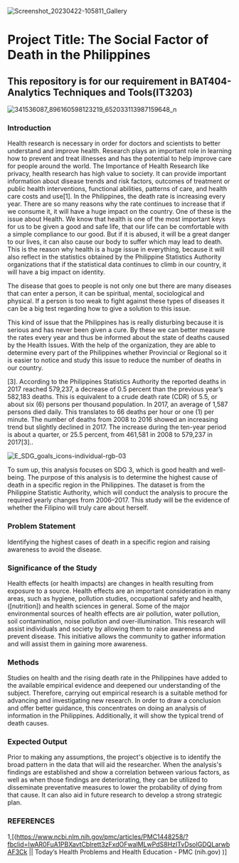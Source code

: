 
![Screenshot_20230422-105811_Gallery](https://user-images.githubusercontent.com/112838111/234013022-68d84c33-7e84-4424-9e05-68cc361ed445.jpg)
# Project Title: The Social Factor of Death in the Philippines
## This repository is for our requirement in BAT404- Analytics Techniques and Tools(IT3203)
![341536087_896160598123219_652033113987159648_n](https://user-images.githubusercontent.com/112838111/234029865-639ad034-2ed4-413a-979c-e0304b529b53.png)
### Introduction

Health research is necessary in order for doctors and scientists to better understand and improve health. Research plays an important role in learning how to prevent and treat illnesses and has the potential to help improve care for people around the world. The Importance of Health Research like privacy, health research has high value to society. It can provide important information about disease trends and risk factors, outcomes of treatment or public health interventions, functional abilities, patterns of care, and health care costs and use[1].
In the Philippines, the death rate is increasing every year. There are so many reasons why the rate continues to increase that if we consume it, it will have a huge impact on the country. One of these is the issue about Health. We know that health is one of the most important keys for us to be given a good and safe life, that our life can be comfortable with a simple compliance to our good. But if it is abused, it will be a great danger to our lives, it can also cause our body to suffer which may lead to death. This is the reason why health is a huge issue in everything, because it will also reflect in the statistics obtained by the Philippine Statistics Authority organizations that if the statistical data continues to climb in our country, it will have a big impact on identity.


The disease that goes to people is not only one but there are many diseases that can enter a person, it can be spiritual, mental, sociological and physical. If a person is too weak to fight against these types of diseases it can be a big test regarding how to give a solution to this issue.

This kind of issue that the Philippines has is really disturbing because it is serious and has never been given a cure. By these we can better measure the rates every year and thus be informed about the state of deaths caused by the Health Issues. With the help of the organization, they are able to determine every part of the Philippines whether Provincial or Regional so it is easier to notice and study this issue to reduce the number of deaths in our country.

[3]. According to the Philippines Statistics Authority the reported deaths in 2017 reached 579,237, a decrease of 0.5 percent than the previous year’s 582,183 deaths. This is equivalent to a crude death rate (CDR) of 5.5, or about six (6) persons per thousand population. In 2017, an average of 1,587 persons died daily. This translates to 66 deaths per hour or one (1) per minute. The number of deaths from 2008 to 2016 showed an increasing trend but slightly declined in 2017. The increase during the ten-year period is about a quarter, or 25.5 percent, from 461,581 in 2008 to 579,237 in 2017[3]..


![E_SDG_goals_icons-individual-rgb-03](https://user-images.githubusercontent.com/112838111/234018385-14e65330-702d-4af9-bb13-7f024d1947bf.png)

To sum up, this analysis focuses on SDG 3, which is good health and well-being. The purpose of this analysis is to determine the highest cause of death in a specific region in the Philippines. The dataset is from the Philippine Statistic Authority, which will conduct the analysis to procure the required yearly changes from 2006–2017. This study will be the evidence of whether the Filipino will truly care about herself.

### Problem Statement
Identifying the highest cases of death in a specific region and raising awareness to avoid the disease.
### Significance of the Study
Health effects (or health impacts) are changes in health resulting from exposure to a source. Health effects are an important consideration in many areas, such as hygiene, pollution studies, occupational safety and health, ([nutrition]) and health sciences in general. Some of the major environmental sources of health effects are air pollution, water pollution, soil contamination, noise pollution and over-illumination.
This research will assist individuals and society by allowing them to raise awareness and prevent disease. This initiative allows the community to gather information and will assist them in gaining more awareness.
### Methods
Studies on health and the rising death rate in the Philippines have added to the available empirical evidence and deepened our understanding of the subject. Therefore, carrying out empirical research is a suitable method for advancing and investigating new research. In order to draw a conclusion and offer better guidance, this concentrates on doing an analysis of information in the Philippines. Additionally, it will show the typical trend of death causes.
### Expected Output
Prior to making any assumptions, the project's objective is to identify the broad pattern in the data that will aid the researcher. When the analysis's findings are established and show a correlation between various factors, as well as when those findings are deteriorating, they can be utilized to disseminate preventative measures to lower the probability of dying from that cause. It can also aid in future research to develop a strong strategic plan.

### REFERENCES
1,[(https://www.ncbi.nlm.nih.gov/pmc/articles/PMC1448258/?fbclid=IwAR0FuA1PBXavtCblrett3zFxdOFwalMLwPdS8HzITvDsoIGDQLarwbAF3Ck || Today’s Health Problems and Health Education - PMC (nih.gov)
)]
